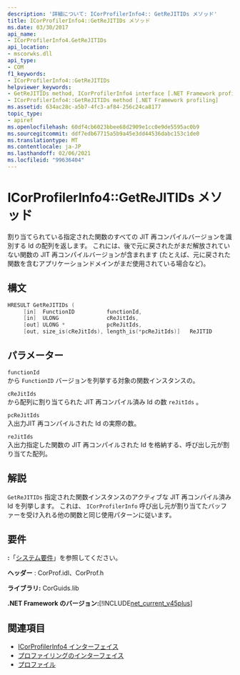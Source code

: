```yaml
---
description: '詳細について: ICorProfilerInfo4:: GetReJITIDs メソッド'
title: ICorProfilerInfo4::GetReJITIDs メソッド
ms.date: 03/30/2017
api_name:
- ICorProfilerInfo4.GetReJITIDs
api_location:
- mscorwks.dll
api_type:
- COM
f1_keywords:
- ICorProfilerInfo4::GetReJITIDs
helpviewer_keywords:
- GetReJITIDs method, ICorProfilerInfo4 interface [.NET Framework profiling]
- ICorProfilerInfo4::GetReJITIDs method [.NET Framework profiling]
ms.assetid: 634ac28c-a5b7-4fc3-af84-256c24ca8177
topic_type:
- apiref
ms.openlocfilehash: 60df4cb6023bbee68d2909e1cc0e9de5595ac0b9
ms.sourcegitcommit: ddf7edb67715a5b9a45e3dd44536dabc153c1de0
ms.translationtype: MT
ms.contentlocale: ja-JP
ms.lasthandoff: 02/06/2021
ms.locfileid: "99636404"
---
```

# <a name="icorprofilerinfo4getrejitids-method"></a>ICorProfilerInfo4::GetReJITIDs メソッド

割り当てられている指定された関数のすべての JIT 再コンパイルバージョンを識別する Id の配列を返します。 これには、後で元に戻されたがまだ解放されていない関数の JIT 再コンパイルバージョンが含まれます (たとえば、元に戻された関数を含むアプリケーションドメインがまだ使用されている場合など)。  
  
## <a name="syntax"></a>構文  
  
```cpp
HRESULT GetReJITIDs (  
     [in]  FunctionID          functionId,  
     [in]  ULONG               cReJitIds,  
     [out] ULONG *             pcReJitIds,  
     [out, size_is(cReJitIds), length_is(*pcReJitIds)]   ReJITID        reJitIds[]);  
```  
  
## <a name="parameters"></a>パラメーター  

 `functionId`  
 から `FunctionID` バージョンを列挙する対象の関数インスタンスの。  
  
 `cReJitIds`  
 から配列に割り当てられた JIT 再コンパイル済み Id の数 `reJitIds` 。  
  
 `pcReJitIds`  
 入出力JIT 再コンパイルされた Id の実際の数。  
  
 `reJitIds`  
 入出力指定した関数の JIT 再コンパイルされた Id を格納する、呼び出し元が割り当てた配列。  
  
## <a name="remarks"></a>解説  

 `GetReJITIDs` 指定された関数インスタンスのアクティブな JIT 再コンパイル済み Id を列挙します。 これは、 `ICorProfilerInfo` 呼び出し元が割り当てたバッファーを受け入れる他の関数と同じ使用パターンに従います。  
  
## <a name="requirements"></a>要件  

 **:**「[システム要件](../../get-started/system-requirements.md)」を参照してください。  
  
 **ヘッダー** : CorProf.idl、CorProf.h  
  
 **ライブラリ:** CorGuids.lib  
  
 **.NET Framework のバージョン:**[!INCLUDE[net_current_v45plus](../../../../includes/net-current-v45plus-md.md)]  
  
## <a name="see-also"></a>関連項目

- [ICorProfilerInfo4 インターフェイス](icorprofilerinfo4-interface.md)
- [プロファイリングのインターフェイス](profiling-interfaces.md)
- [プロファイル](index.md)
